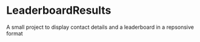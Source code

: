 # LeaderboardResults
 A small project to display contact details and a leaderboard in a repsonsive format
